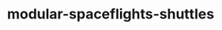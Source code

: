 ---
schema: default
title: modular-spaceflights-shuttles
organization: demo_org
notes: type = kedro_datasets.pandas.excel_dataset.ExcelDataset
resources:
  - name: modular-spaceflights-shuttles
    url: 'https://github.com/ResponsibleAIML/django-kedro/tree/main/kedro-projects/demo-project-kedro/data/01_raw/shuttles.xlsx'
    format: xlsx
category:
  - 01-raw
maintainer: 
maintainer_email: 
project:
  - modular-spaceflights
preview: |
  <table border="1" class="dataframe">
    <thead>
      <tr style="text-align: right;">
        <th></th>
        <th>id</th>
        <th>shuttle_location</th>
        <th>shuttle_type</th>
        <th>engine_type</th>
        <th>engine_vendor</th>
        <th>engines</th>
        <th>passenger_capacity</th>
        <th>cancellation_policy</th>
        <th>crew</th>
        <th>d_check_complete</th>
        <th>moon_clearance_complete</th>
        <th>price</th>
        <th>company_id</th>
      </tr>
    </thead>
    <tbody>
      <tr>
        <th>0</th>
        <td>63561</td>
        <td>Niue</td>
        <td>Type V5</td>
        <td>Quantum</td>
        <td>ThetaBase Services</td>
        <td>1.0</td>
        <td>2</td>
        <td>strict</td>
        <td>1.0</td>
        <td>f</td>
        <td>f</td>
        <td>$1,325.0</td>
        <td>35029</td>
      </tr>
      <tr>
        <th>1</th>
        <td>36260</td>
        <td>Anguilla</td>
        <td>Type V5</td>
        <td>Quantum</td>
        <td>ThetaBase Services</td>
        <td>1.0</td>
        <td>2</td>
        <td>strict</td>
        <td>1.0</td>
        <td>t</td>
        <td>f</td>
        <td>$1,780.0</td>
        <td>30292</td>
      </tr>
      <tr>
        <th>2</th>
        <td>57015</td>
        <td>Russian Federation</td>
        <td>Type V5</td>
        <td>Quantum</td>
        <td>ThetaBase Services</td>
        <td>1.0</td>
        <td>2</td>
        <td>moderate</td>
        <td>0.0</td>
        <td>f</td>
        <td>f</td>
        <td>$1,715.0</td>
        <td>19032</td>
      </tr>
      <tr>
        <th>3</th>
        <td>14035</td>
        <td>Barbados</td>
        <td>Type V5</td>
        <td>Plasma</td>
        <td>ThetaBase Services</td>
        <td>3.0</td>
        <td>6</td>
        <td>strict</td>
        <td>3.0</td>
        <td>f</td>
        <td>f</td>
        <td>$4,770.0</td>
        <td>8238</td>
      </tr>
      <tr>
        <th>4</th>
        <td>10036</td>
        <td>Sao Tome and Principe</td>
        <td>Type V2</td>
        <td>Plasma</td>
        <td>ThetaBase Services</td>
        <td>2.0</td>
        <td>4</td>
        <td>strict</td>
        <td>2.0</td>
        <td>f</td>
        <td>f</td>
        <td>$2,820.0</td>
        <td>30342</td>
      </tr>
      <tr>
        <th>5</th>
        <td>45163</td>
        <td>Sao Tome and Principe</td>
        <td>Type V5</td>
        <td>Plasma</td>
        <td>ThetaBase Services</td>
        <td>2.0</td>
        <td>4</td>
        <td>moderate</td>
        <td>2.0</td>
        <td>f</td>
        <td>f</td>
        <td>$1,715.0</td>
        <td>32413</td>
      </tr>
      <tr>
        <th>6</th>
        <td>64643</td>
        <td>Faroe Islands</td>
        <td>Type F5</td>
        <td>Quantum</td>
        <td>ThetaBase Services</td>
        <td>1.0</td>
        <td>2</td>
        <td>strict</td>
        <td>1.0</td>
        <td>t</td>
        <td>f</td>
        <td>$1,247.0</td>
        <td>35620</td>
      </tr>
      <tr>
        <th>7</th>
        <td>23389</td>
        <td>Micronesia</td>
        <td>Type V5</td>
        <td>Quantum</td>
        <td>ThetaBase Services</td>
        <td>1.0</td>
        <td>1</td>
        <td>moderate</td>
        <td>1.0</td>
        <td>f</td>
        <td>f</td>
        <td>$1,845.0</td>
        <td>23820</td>
      </tr>
      <tr>
        <th>8</th>
        <td>39934</td>
        <td>Rwanda</td>
        <td>Type V5</td>
        <td>Quantum</td>
        <td>ThetaBase Services</td>
        <td>1.0</td>
        <td>3</td>
        <td>strict</td>
        <td>2.0</td>
        <td>f</td>
        <td>f</td>
        <td>$1,520.0</td>
        <td>46528</td>
      </tr>
      <tr>
        <th>9</th>
        <td>57063</td>
        <td>Faroe Islands</td>
        <td>Type F5</td>
        <td>Plasma</td>
        <td>ThetaBase Services</td>
        <td>4.0</td>
        <td>8</td>
        <td>strict</td>
        <td>5.0</td>
        <td>f</td>
        <td>f</td>
        <td>$3,275.0</td>
        <td>11875</td>
      </tr>
    </tbody>
  </table>
---
